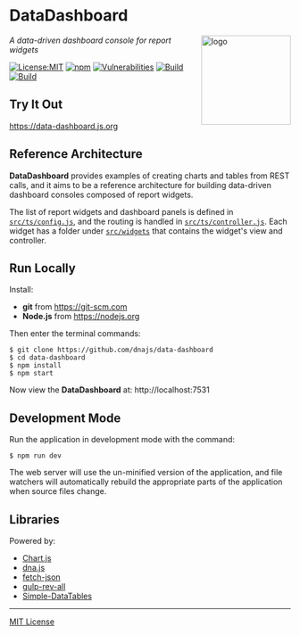 # DataDashboard
<img src=https://dnajs.org/graphics/dnajs-logo.png align=right width=160 alt=logo>

_A data-driven dashboard console for report widgets_

[![License:MIT](https://img.shields.io/badge/License-MIT-blue.svg)](https://github.com/dnajs/data-dashboard/blob/main/LICENSE.txt)
[![npm](https://img.shields.io/npm/v/data-dashboard.svg)](https://www.npmjs.com/package/data-dashboard)
[![Vulnerabilities](https://snyk.io/test/github/dnajs/data-dashboard/badge.svg)](https://snyk.io/test/github/dnajs/data-dashboard)
[![Build](https://travis-ci.org/dnajs/data-dashboard.svg)](https://travis-ci.org/dnajs/data-dashboard)
[![Build](https://github.com/dnajs/data-dashboard/workflows/build/badge.svg)](https://github.com/dnajs/data-dashboard/actions?query=workflow%3Abuild)

## Try It Out
https://data-dashboard.js.org

## Reference Architecture
**DataDashboard** provides examples of creating charts and tables from REST calls, and it aims to
be a reference architecture for building data-driven dashboard consoles composed of report widgets.

The list of report widgets and dashboard panels is defined in
[`src/ts/config.js`](https://github.com/dnajs/data-dashboard/blob/main/src/web/ts/config.ts),
and the routing is handled in
[`src/ts/controller.js`](https://github.com/dnajs/data-dashboard/blob/main/src/web/ts/controller.ts).
Each widget has a folder under
[`src/widgets`](https://github.com/dnajs/data-dashboard/tree/main/src/widgets)
that contains the widget's view and controller.

## Run Locally
Install:
* **git** from https://git-scm.com
* **Node.js** from https://nodejs.org

Then enter the terminal commands:
```
$ git clone https://github.com/dnajs/data-dashboard
$ cd data-dashboard
$ npm install
$ npm start
```
Now view the **DataDashboard** at: http://localhost:7531

## Development Mode
Run the application in development mode with the command:
```
$ npm run dev
```
The web server will use the un-minified version of the application, and file watchers will
automatically rebuild the appropriate parts of the application when source files change.

## Libraries
Powered by:
* [Chart.js](https://www.chartjs.org)
* [dna.js](https://dnajs.org)
* [fetch-json](https://www.npmjs.com/package/fetch-json)
* [gulp-rev-all](https://github.com/smysnk/gulp-rev-all)
* [Simple-DataTables](https://github.com/fiduswriter/Simple-DataTables)

---
[MIT License](LICENSE.txt)
